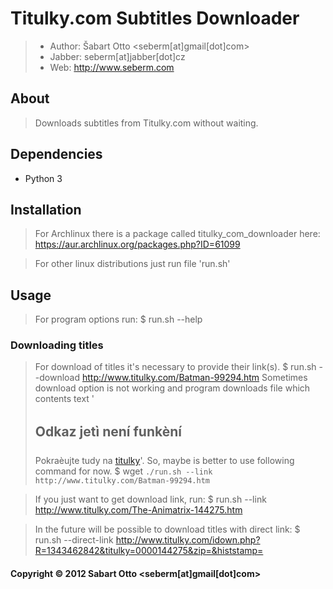 # Titulky.com Subtitles Downloader

> * Author: Šabart Otto <seberm[at]gmail[dot]com>
> * Jabber: seberm[at]jabber[dot]cz
> * Web: http://www.seberm.com

## About
> Downloads subtitles from Titulky.com without waiting.

## Dependencies
- Python 3

## Installation
> For Archlinux there is a package called titulky_com_downloader here: https://aur.archlinux.org/packages.php?ID=61099

> For other linux distributions just run file 'run.sh'

## Usage
> For program options run:
> $ run.sh --help

### Downloading titles
> For download of titles it's necessary to provide their link(s).
> $ run.sh --download http://www.titulky.com/Batman-99294.htm
> Sometimes download option is not working and program downloads file which contents text '<h2>Odkaz jetì není funkèní</h2>Pokraèujte tudy na <a href="http://www.titulky.com">titulky</a>'.
So, maybe is better to use following command for now.
> $ wget `./run.sh --link http://www.titulky.com/Batman-99294.htm`

> If you just want to get download link, run:
> $ run.sh --link http://www.titulky.com/The-Animatrix-144275.htm

> In the future will be possible to download titles with direct link:
> $ run.sh --direct-link http://www.titulky.com/idown.php?R=1343462842&titulky=0000144275&zip=&histstamp=

#### Copyright © 2012 Sabart Otto <seberm[at]gmail[dot]com>
